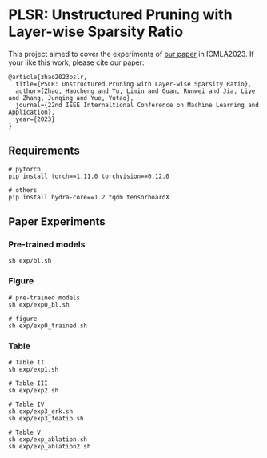 # PLSR: Unstructured Pruning with Layer-wise Sparsity Ratio

This project aimed to cover the experiments of [our paper]() in ICMLA2023. If your like this work, please cite our paper:

```
@article{zhao2023pslr,
  title={PSLR: Unstructured Pruning with Layer-wise Sparsity Ratio},
  author={Zhao, Haocheng and Yu, Limin and Guan, Runwei and Jia, Liye and Zhang, Junqing and Yue, Yutao},
  journal={22nd IEEE Internaltional Conference on Machine Learning and Application},
  year={2023}
}
```

## Requirements

```shell
# pytorch
pip install torch==1.11.0 torchvision==0.12.0

# others
pip install hydra-core==1.2 tqdm tensorboardX
```

## Paper Experiments

### Pre-trained models

``` shell
sh exp/bl.sh
```

### Figure

``` shell
# pre-trained models
sh exp/exp0_bl.sh

# figure
sh exp/exp0_trained.sh
```

### Table

``` shell
# Table II
sh exp/exp1.sh

# Table III
sh exp/exp2.sh

# Table IV
sh exp/exp3_erk.sh
sh exp/exp3_featio.sh

# Table V
sh exp/exp_ablation.sh
sh exp/exp_ablation2.sh
```
